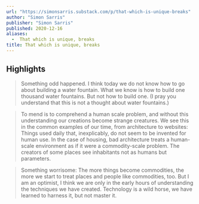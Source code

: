 ```yaml
---
url: "https://simonsarris.substack.com/p/that-which-is-unique-breaks"
author: "Simon Sarris"
publisher: "Simon Sarris"
published: 2020-12-16
aliases:
  -  That which is unique, breaks
title: That which is unique, breaks
---
```


## Highlights
> Something odd happened. I think today we do not know how to go about building a water fountain. What we know is how to build one thousand water fountains. But not how to build one. (I pray you understand that this is not a thought about water fountains.)

> To mend is to comprehend a human scale problem, and without this understanding our creations become strange creatures. We see this in the common examples of our time, from architecture to websites: Things used daily that, inexplicably, do not seem to be invented for human use. In the case of housing, bad architecture treats a human-scale environment as if it were a commodity-scale problem. The creators of some places see inhabitants not as humans but parameters.

> Something worrisome: The more things become commodities, the more we start to treat places and people like commodities, too. But I am an optimist, I think we are only in the early hours of understanding the techniques we have created. Technology is a wild horse, we have learned to harness it, but not master it.

